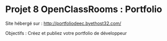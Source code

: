 ﻿# Projet 8 OpenClassRooms :  Portfolio

Site hébergé sur : http://portfoliodeec.byethost32.com/

Objectifs : Créez et publiez votre portfolio de développeur


